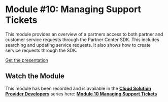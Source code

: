 # Module #10: Managing Support Tickets

This module provides an overview of a partners access to both partner and customer service requests through the Partner Center SDK. This includes searching and updating service requests. It also shows how to create service requests through the SDK.

[Get the presentation](mod-10-support.pptx)

## Watch the Module

This module has been recorded and is available in the **[Cloud Solution Provider Developers](https://channel9.msdn.com/Series/cspdev)** series here: **[Module 10 Managing Support Tickets](https://channel9.msdn.com/Series/cspdev/Module-10-Managing-Support-Tickets)**